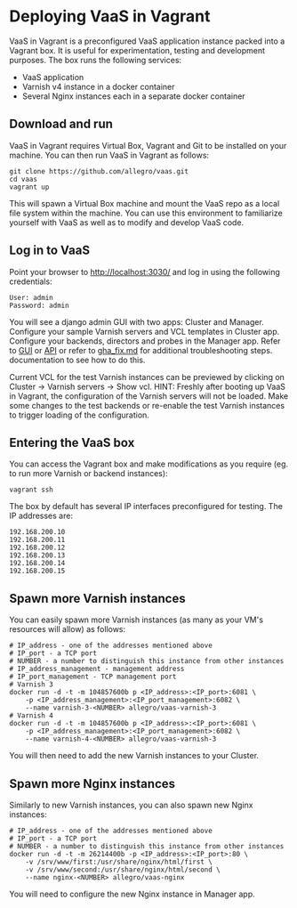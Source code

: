 Deploying VaaS in Vagrant
===============
VaaS in Vagrant is a preconfigured VaaS application instance packed into a Vagrant box. It is useful for experimentation, testing and development purposes. The box runs the following services:

* VaaS application
* Varnish v4 instance in a docker container
* Several Nginx instances each in a separate docker container

Download and run
----------------
VaaS in Vagrant requires Virtual Box, Vagrant and Git to be installed on your machine. You can then run VaaS in Vagrant as follows:

    git clone https://github.com/allegro/vaas.git
    cd vaas
    vagrant up

This will spawn a Virtual Box machine and mount the VaaS repo as a local file system within the machine. You can use this environment to familiarize yourself with VaaS as well as to modify and develop VaaS code.

Log in to VaaS
--------------
Point your browser to <http://localhost:3030/> and log in using the following credentials:

    User: admin
    Password: admin

You will see a django admin GUI with two apps: Cluster and Manager. Configure your sample Varnish servers and VCL templates in Cluster app. Configure your backends, directors and probes in the Manager app. Refer to [GUI](../documentation/gui.md) or [API](../documentation/api.md) or refer to [gha_fix.md](./gha_fix.md) for additional troubleshooting steps. documentation to see how to do this.

Current VCL for the test Varnish instances can be previewed by clicking on Cluster -> Varnish servers -> Show vcl. HINT: Freshly after booting up VaaS in Vagrant, the configuration of the Varnish servers will not be loaded. Make some changes to the test backends or re-enable the test Varnish instances to trigger loading of the configuration.

Entering the VaaS box
---------------------
You can access the Vagrant box and make modifications as you require (eg. to run more Varnish or backend instances):

    vagrant ssh

The box by default has several IP interfaces preconfigured for testing. The IP addresses are:

    192.168.200.10
    192.168.200.11
    192.168.200.12
    192.168.200.13
    192.168.200.14
    192.168.200.15

Spawn more Varnish instances
----------------------------
You can easily spawn more Varnish instances (as many as your VM's resources will allow) as follows:

    # IP_address - one of the addresses mentioned above
    # IP_port - a TCP port
    # NUMBER - a number to distinguish this instance from other instances
    # IP_address_management - management address
    # IP_port_management - TCP management port
    # Varnish 3
    docker run -d -t -m 104857600b p <IP_address>:<IP_port>:6081 \
        -p <IP_address_management>:<IP_port_management>:6082 \
        --name varnish-3-<NUMBER> allegro/vaas-varnish-3
    # Varnish 4
    docker run -d -t -m 104857600b p <IP_address>:<IP_port>:6081 \
        -p <IP_address_management>:<IP_port_management>:6082 \
        --name varnish-4-<NUMBER> allegro/vaas-varnish-3

You will then need to add the new Varnish instances to your Cluster.

Spawn more Nginx instances
--------------------------
Similarly to new Varnish instances, you can also spawn new Nginx instances:

    # IP_address - one of the addresses mentioned above
    # IP_port - a TCP port
    # NUMBER - a number to distinguish this instance from other instances
    docker run -d -t -m 26214400b -p <IP_address>:<IP_port>:80 \
        -v /srv/www/first:/usr/share/nginx/html/first \
        -v /srv/www/second:/usr/share/nginx/html/second \
        --name nginx-<NUMBER> allegro/vaas-nginx

You will need to configure the new Nginx instance in Manager app.
